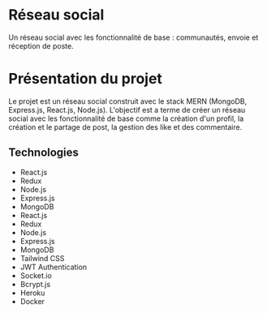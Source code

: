# Réseau social 

Un réseau social avec les fonctionnalité de base : communautés, envoie et réception de poste. 

# Présentation du projet 

Le projet est un réseau social construit avec le stack MERN (MongoDB, Express.js, React.js, Node.js). L'objectif est a terme de créer un réseau social avec les fonctionnalité de base comme la création d'un profil, la création et le partage de post, la gestion des like et des commentaire.

## Technologies 

- React.js
- Redux
- Node.js
- Express.js
- MongoDB
- React.js
- Redux
- Node.js
- Express.js
- MongoDB
- Tailwind CSS
- JWT Authentication
- Socket.io
- Bcrypt.js
- Heroku
- Docker
